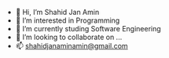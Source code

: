 - 👋 Hi, I’m Shahid Jan Amin
- 👀 I’m interested in Programming
- 🌱 I’m currently studing Software Engineering
- 💞️ I’m looking to collaborate on ...
- 📫 shahidjanaminamin@gmail.com

<!---
ShahidJanAminAfghani/ShahidJanAminAfghani is a ✨ special ✨ repository because its `README.md` (this file) appears on your GitHub profile.
You can click the Preview link to take a look at your changes.
--->
